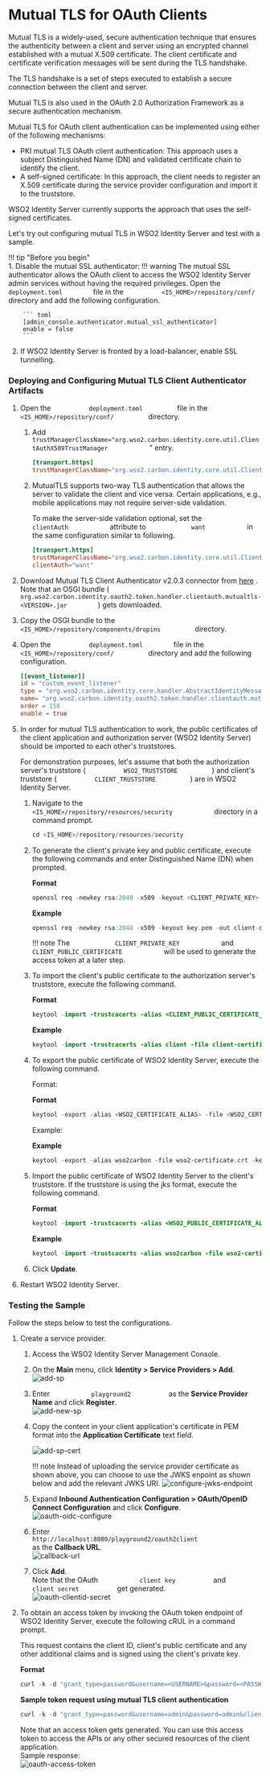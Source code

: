 # Mutual TLS for OAuth Clients

Mutual TLS is a widely-used, secure authentication technique that
ensures the authenticity between a client and server using an encrypted
channel established with a mutual X.509 certificate. The client
certificate and certificate verification messages will be sent during
the TLS handshake.

The TLS handshake is a set of steps executed to establish a secure
connection between the client and server.

Mutual TLS is also used in the OAuth 2.0 Authorization Framework as a
secure authentication mechanism.

Mutual TLS for OAuth client authentication can be implemented using
either of the following mechanisms:

-   PKI mutual TLS OAuth client authentication: This approach uses a
    subject Distinguished Name (DN) and validated certificate chain to
    identify the client.
-   A self-signed certificate: In this approach, the client needs to
    register an X.509 certificate during the service provider
    configuration and import it to the truststore.

WSO2 Identity Server currently supports the approach that uses the
self-signed certificates.

Let's try out configuring mutual TLS in WSO2 Identity Server and test
with a sample.

!!! tip "Before you begin"  
    1.  Disable the mutual SSL authenticator:
        !!! warning
            The mutual SSL authenticator allows the OAuth client to access the
            WSO2 Identity Server admin services without having the required
            privileges.
        Open the `           deployment.toml         ` file in the `           <IS_HOME>/repository/conf/          ` 
        directory and add the following configuration.

        ``` toml
        [admin_console.authenticator.mutual_ssl_authenticator]
        enable = false
        ```


2.  If WSO2 Identity Server is fronted by a load-balancer, enable SSL
    tunnelling.


### Deploying and Configuring Mutual TLS Client Authenticator Artifacts

1.  Open the `           deployment.toml          ` file in the
    `           <IS_HOME>/repository/conf/          ` directory.

    1.  Add
        `             trustManagerClassName="org.wso2.carbon.identity.core.util.ClientAuthX509TrustManager            `
        " entry.

        ``` toml
        [transport.https]
        trustManagerClassName="org.wso2.carbon.identity.core.util.ClientAuthX509TrustManager"
        ```

    2.  MutualTLS supports two-way TLS authentication that allows the
        server to validate the client and vice versa. Certain
        applications, e.g., mobile applications may not require
        server-side validation.

        To make the server-side validation optional, set the
        `             clientAuth            ` attribute to
        `             want            ` in the same configuration similar to following.

        ``` toml
        [transport.https]
        trustManagerClassName="org.wso2.carbon.identity.core.util.ClientAuthX509TrustManager"
        clientAuth="want"
        ```

3.  Download Mutual TLS Client Authenticator v2.0.3 connector from
    [here](https://store.wso2.com/connector/identity-oauth-clientauth-mutualtls)
    .  
    Note that an OSGI bundle (
    `          org.wso2.carbon.identity.oauth2.token.handler.clientauth.mutualtls-<VERSION>.jar         `
    ) gets downloaded.
4.  Copy the OSGI bundle to the
    `           <IS_HOME>/repository/components/dropins          `
    directory.

5.  Open the `           deployment.toml         ` file in the
    `           <IS_HOME>/repository/conf/          ` directory
    and add the following configuration.

    ``` toml
    [[event_listener]]
    id = "custom_event_listener"
    type = "org.wso2.carbon.identity.core.handler.AbstractIdentityMessageHandler"
    name= "org.wso2.carbon.identity.oauth2.token.handler.clientauth.mutualtls.MutualTLSClientAuthenticator"
    order = 158
    enable = true
    ```

6.  In order for mutual TLS authentication to work, the public
    certificates of the client application and authorization server
    (WSO2 Identity Server) should be imported to each other's
    truststores.

    For demonstration purposes, let's assume that both the authorization
    server's truststore ( `           WSO2_TRUSTSTORE          ` ) and
    client's truststore ( `           CLIENT_TRUSTSTORE          ` ) are
    in WSO2 Identity Server.

    1.  Navigate to the
        `             <IS_HOME>/repository/resources/security            `
        directory in a command prompt.

        ``` java
        cd <IS_HOME>/repository/resources/security
        ```

    2.  To generate the client's private key and public certificate,
        execute the following commands and enter Distinguished Name (DN)
        when prompted.

        **Format**

        ``` java
        openssl req -newkey rsa:2048 -x509 -keyout <CLIENT_PRIVATE_KEY> -out <CLIENT_PUBLIC_CERTIFICATE> -days <VALIDITY_PERIOD> -nodes
        ```

        **Example**

        ``` java
        openssl req -newkey rsa:2048 -x509 -keyout key.pem -out client-certificate.pem -days 3650 -nodes
        ```

        !!! note
            The `             CLIENT_PRIVATE_KEY            ` and
            `             CLIENT_PUBLIC_CERTIFICATE            ` will be
            used to generate the access token at a later step.
        

    3.  To import the client's public certificate to the authorization
        server's truststore, execute the following command.

        **Format**

        ``` java
        keytool -import -trustcacerts -alias <CLIENT_PUBLIC_CERTIFICATE_ALIAS> -file <CLIENT_PUBLIC_CERTIFICATE> -keystore <WSO2_TRUSTSTORE> -storepass <WSO2_TRUSTSTORE_PASSWORD>
        ```

        **Example**

        ``` java
        keytool -import -trustcacerts -alias client -file client-certificate.pem -keystore client-truststore.jks -storepass wso2carbon
        ```

    4.  To export the public certificate of WSO2 Identity Server,
        execute the following command.

        Format:

        **Format**

        ``` java
        keytool -export -alias <WSO2_CERTIFICATE_ALIAS> -file <WSO2_CERTIFICATE> -keystore <WSO2_KEYSTORE> -storepass <WSO2_KEYSTORE_PASSOWRD>
        ```

        Example:

        **Example**

        ``` java
        keytool -export -alias wso2carbon -file wso2-certificate.crt -keystore wso2carbon.jks -storepass wso2carbon
        ```

    5.  Import the public certificate of WSO2 Identity Server to the
        client's truststore. If the truststore is using the jks format,
        execute the following command.

        **Format**

        ``` java
        keytool -import -trustcacerts -alias <WSO2_PUBLIC_CERTIFICATE_ALIAS> -file <WSO2_PUBLIC_CERTIFICATE> -keystore <CLIENT_TRUSTSTORE> -storepass <CLIENT_TRUSTSTORE_PASSWORD>
        ```

        **Example**

        ``` java
        keytool -import -trustcacerts -alias wso2carbon -file wso2-certificate.crt -keystore truststore.jks -storepass client-password
        ```

    6.  Click **Update**.

7.  Restart WSO2 Identity Server.

### Testing the Sample

Follow the steps below to test the configurations.

1.  Create a service provider.

    1.  Access the WSO2 Identity Server Management Console.
    2.  On the **Main** menu, click **Identity \> Service Providers \>
        Add**.  
        ![add-sp]( ../assets/img/using-wso2-identity-server/add-sp.png) 
    3.  Enter `            playground2           ` as the **Service
        Provider Name** and click **Register**.  
        ![add-new-sp]( ../assets/img/using-wso2-identity-server/add-new-sp-1.png) 
    4.  Copy the content in your client application's certificate in PEM
        format into the **Application Certificate** text field.  
        
        ![add-sp-cert]( ../assets/img/using-wso2-identity-server/add-sp-cert.png)   
        
        !!! note
            Instead of uploading the service provider certificate as shown
            above, you can choose to use the JWKS enpoint as shown below and
            add the relevant JWKS URI.
            ![configure-jwks-endpoint]( ../assets/img/using-wso2-identity-server/configure-jwks-endpoint.png) 

    5.  Expand **Inbound Authentication Configuration \> OAuth/OpenID
        Connect Configuration** and click **Configure**.  
        ![oauth-oidc-configure]( ../assets/img/using-wso2-identity-server/oauth-oidc-configure.png) 
    6.  Enter
        `                         http://localhost:8080/playground2/oauth2client                       `
        as the **Callback URL**.  
        ![callback-url]( ../assets/img/using-wso2-identity-server/callback-url.png) 
    7.  Click **Add**.  
        Note that the OAuth `            client key           ` and
        `            client secret           ` get generated.  
        ![oauth-clientid-secret]( ../assets/img/using-wso2-identity-server/oauth-clientid-secret.png)

2.  To obtain an access token by invoking the OAuth token endpoint of
    WSO2 Identity Server, execute the following cRUL in a command
    prompt.

    This request contains the client ID, client's public certificate and
    any other additional claims and is signed using the client's private
    key.

    **Format**

    ``` java
    curl -k -d "grant_type=password&username=<USERNAME>&password=<PASSWORD>&client_id=<CLIENT_KEY>" -H "Content-Type: application/x-www-form-urlencoded" https://localhost:9443/oauth2/token -i  --cert <CLIENT_PUBLIC_CERTIFICATE> --key <CLIENT_PRIVATE_KEY>
    ```

    **Sample token request using mutual TLS client authentication**

    ``` java
    curl -k -d "grant_type=password&username=admin&password=admin&client_id=qiB6avlILBqnJLSxOfadoJYwOnQa" -H "Content-Type: application/x-www-form-urlencoded" https://localhost:9443/oauth2/token -i  --cert certificate.pem --key key.pem
    ```

    Note that an access token gets generated. You can use this access
    token to access the APIs or any other secured resources of the
    client application.  
    Sample response:  
    ![oauth-access-token]( ../assets/img/using-wso2-identity-server/oauth-access-token.png) 
